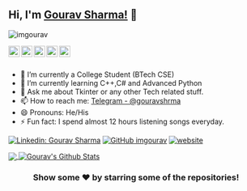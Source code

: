 ## Hi, I'm [Gourav Sharma!](https://imgourav.github.io/gourav) 👋
<p align="left"> <img src="https://komarev.com/ghpvc/?username=imgourav&label=Views&color=blue&style=plastic" alt="imgourav" /> </p>


<a href="https://linkedin.com/in/gourav-sharma-1b6946201">
  <img align="left" alt="Gourav's Linkdein" width="22px" src="https://cdn.jsdelivr.net/npm/simple-icons@v3/icons/linkedin.svg" />
</a>
<a href="https://github.com/imgourav">
  <img align="left" alt="Gourav's Github" width="22px" src="https://cdn.jsdelivr.net/npm/simple-icons@v3/icons/github.svg" />
</a>
<a href="https://t.me/coderbuzz">
  <img align="left" alt="CoderBuzz Telegram" width="22px" src="https://cdn.jsdelivr.net/npm/simple-icons@v3/icons/telegram.svg" />
</a>
<a href="https://instagram.com/coder.buzz/">
  <img align="left" alt="coder.buzz Instagram" width="22px" src="https://cdn.jsdelivr.net/npm/simple-icons@v3/icons/instagram.svg" />
</a>
<a href="https://www.facebook.com/gourav.hunterheron/">
  <img align="left" alt="Gourav's Facebook" width="22px" src="https://cdn.jsdelivr.net/npm/simple-icons@v3/icons/facebook.svg" />
</a>

<br/>
<br/>


- 🔭 I’m currently a College Student (BTech CSE)
- 🌱 I’m currently learning C++,C# and Advanced Python
- 💬 Ask me about Tkinter or any other Tech related stuff.
- 📫 How to reach me: [Telegram - @gouravshrma](https://t.me/gouravshrma)
- 😄 Pronouns: He/His
- ⚡ Fun fact: I spend almost 12 hours listening songs everyday.


[![Linkedin: Gourav Sharma](https://img.shields.io/badge/-Gourav-blue?style=flat-square&logo=Linkedin&logoColor=white&link=https://www.linkedin.com/in/gourav-sharma-1b6946201 )](https://www.linkedin.com/in/gourav-sharma-1b6946201 )
[![GitHub imgourav](https://img.shields.io/github/followers/imgourav?label=follow&style=social)](https://github.com/imgourav)
[![website](https://img.shields.io/badge/PortfolioWebsite-2648ff?style=flat-square&logo=google-chrome)](https://imgourav.github.io/gourav/)


<a href="https://github.com/imgourav">
  <img align="center" src="https://github-readme-stats.vercel.app/api/top-langs/?username=imgourav&theme=light&hide_langs_below=1" />
</a>

<a href="https://github.com/imgourav">
 <img align="center" src="https://github-readme-stats.vercel.app/api?username=imgourav&show_icons=true&theme=light&line_height=27" alt="Gourav's Github Stats"/>
</a>

<div align="center">
  
### Show some ❤️ by starring some of the repositories!

</div>
